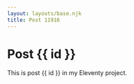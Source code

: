 ```yaml
---
layout: layouts/base.njk
title: Post 11916
---
```


# Post {{ id }}

This is post {{ id }} in my Eleventy project.
